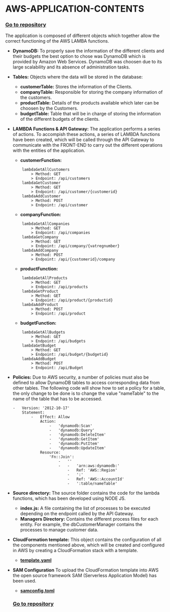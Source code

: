 # AWS-APPLICATION-CONTENTS

  ### [Go to repository](https://github.com/Gabriel-Acevedo/tfm-aws)

The application is composed of different objects which together allow the correct functioning of the AWS LAMBA functions.


* **DynamoDB:** To properly save the information of the different clients and their budgets the best option to chose was DynamoDB which is provided by Amazon Web Services. DynamoDB was choosen due to its large scalability and its absence of administration tasks. 


* **Tables:** Objects where the data will be stored in the database:
    - **customerTable:** Stores the information of the Clients.
    - **companyTable:** Responsible for storing the company information of the customers.
    - **productTable:** Details of the products available which later can be choosen by the Customers.
    - **budgetTable:** Table that will be in charge of storing the information of the different budgets of the clients.


* **LAMBDA Functions & API Gateway:** The application performs a series of actions. To accompish these actions, a series of LAMBDA functions have been created, which will be called through the API Gateway to communicate with the FRONT-END to carry out the different operations with the entities of the application.

    - **customerFunction:**
    ```
        lambdaGetAllCustomers
            > Method: GET
            > Endpoint: /api/customers
        lambdaGetCustomer
            > Method: GET
            > Endpoint: /api/customer/{customerid}
        lambdaAddCustomer
            > Method: POST
            > Endpoint: /api/customer

    ```

    - **companyFunction:**
    ```
        lambdaGetAllCompanies
            > Method: GET
            > Endpoint: /api/companies
        lambdaGetCompany
            > Method: GET
            > Endpoint: /api/company/{vatregnumber}
        lambdaAddCompany
            > Method: POST
            > Endpoint: /api/{customerid}/company
    ```

    - **productFunction:**
    ```
        lambdaGetAllProducts
            > Method: GET
            > Endpoint: /api/products
        lambdaGetProduct
            > Method: GET
            > Endpoint: /api/product/{productid}
        lambdaAddProduct
            > Method: POST
            > Endpoint: /api/product
    ```

    - **budgetFunction:**
    ```
        lambdaGetAllBudgets
            > Method: GET
            > Endpoint: /api/budgets
        lambdaGetBudget
            > Method: GET
            > Endpoint: /api/budget/{budgetid}
        lambdaAddBudget
            > Method: POST
            > Endpoint: /api/Budget
    ```


* **Policies:** Due to AWS security, a number of policies must also be defined to allow DynamoDB tables to access corresponding data from other tables. The following code will show how to set a policy for a table, the only change to be done is to change the value "nameTable" to the name of the table that has to be accessed.

    ```
    -   Version: '2012-10-17'
        Statement: 
            -   Effect: Allow
                Action:
                    -   'dynamodb:Scan'
                    -   'dynamodb:Query'
                    -   'dynamodb:DeleteItem'
                    -   'dynamodb:GetItem'
                    -   'dynamodb:PutItem'
                    -   'dynamodb:UpdateItem'
                Resource:
                    'Fn::Join':
                        -   ''
                        -   -   'arn:aws:dynamodb:'
                            -   Ref: 'AWS::Region'
                            -   ':'
                            -   Ref: 'AWS::AccountId'
                            -   ':table/nameTable'
    ```


* **Source directory:** The source folder contains the code for the lambda functions, which has been developed using NODE JS.

    - **index.js:** A file containing the list of processes to be executed depending on the endpoint called by the API Gateway.
    - **Managers Directory:** Contains the different process files for each entity. For example, the dbCustomerManager contains the processes to manage customer data.


* **CloudFormation template:** This object contains the configuration of all the components mentioned above, which will be created and configured in AWS by creating a CloudFormation stack with a template.

    - **[template.yaml](https://github.com/Gabriel-Acevedo/tfm-aws/blob/master/template.yaml)**


* **SAM Configuration** To upload the CloudFormation template into AWS the open source framework SAM (Serverless Application Model) has been used.

    - **[samconfig.toml](https://github.com/Gabriel-Acevedo/tfm-aws/blob/master/samconfig.toml)**


  ### [Go to repository](https://github.com/Gabriel-Acevedo/tfm-aws)